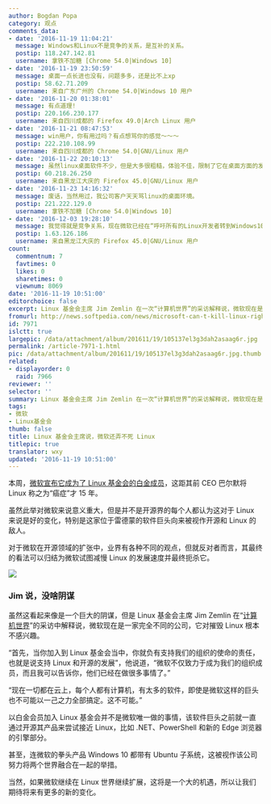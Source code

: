 ```yaml
---
author: Bogdan Popa
category: 观点
comments_data:
- date: '2016-11-19 11:04:21'
  message: Windows和Linux不是竞争的关系，是互补的关系。
  postip: 118.247.142.81
  username: 拿铁不加糖 [Chrome 54.0|Windows 10]
- date: '2016-11-19 23:50:59'
  message: 桌面一点长进也没有，问题多多，还是比不上xp
  postip: 58.62.71.209
  username: 来自广东广州的 Chrome 54.0|Windows 10 用户
- date: '2016-11-20 01:38:01'
  message: 有点道理!
  postip: 220.166.230.177
  username: 来自四川成都的 Firefox 49.0|Arch Linux 用户
- date: '2016-11-21 08:47:53'
  message: win用户，你有用过吗？有点想骂你的感觉～～～
  postip: 222.210.108.99
  username: 来自四川成都的 Chrome 54.0|GNU/Linux 用户
- date: '2016-11-22 20:10:13'
  message: 虽然linux桌面软件不少，但是大多很粗糙，体验不佳，限制了它在桌面方面的发展；当然精品也有，只是不多。
  postip: 60.218.26.250
  username: 来自黑龙江大庆的 Firefox 45.0|GNU/Linux 用户
- date: '2016-11-23 14:16:32'
  message: 废话，当然用过，我公司客户天天骂linux的桌面环境。
  postip: 221.222.129.0
  username: 拿铁不加糖 [Chrome 54.0|Windows 10]
- date: '2016-12-03 19:28:10'
  message: 我觉得就是竞争关系，现在微软已经在“呼吁所有的Linux开发者转到Windows10平台”了。这就说明微软想要慢慢吞掉Linux。因为Windows10中已经集成了Linux子系统，所以只要安装了Windows10，就不用安装Linux了（对一般的用户来说是一举两得），无论Linux以后发展的多出色，都会被微软吸收（它可以直接拿来集成到win10子系统中），而Linux却得不到多大好处，最后Windows10会越来越壮大，Linux会因为Windows10的排挤死掉很多发行版（包括Ubuntu）。
  postip: 1.63.126.186
  username: 来自黑龙江大庆的 Firefox 45.0|GNU/Linux 用户
count:
  commentnum: 7
  favtimes: 0
  likes: 0
  sharetimes: 0
  viewnum: 8069
date: '2016-11-19 10:51:00'
editorchoice: false
excerpt: Linux 基金会主席 Jim Zemlin 在一次“计算机世界”的采访解释说，微软现在是一家完全不同的公司，它对摧毁 Linux 根本不感兴趣。
fromurl: http://news.softpedia.com/news/microsoft-can-t-kill-linux-right-now-the-linux-foundation-director-says-510327.shtml
id: 7971
islctt: true
largepic: /data/attachment/album/201611/19/105137el3g3dah2asaag6r.jpg
permalink: /article-7971-1.html
pic: /data/attachment/album/201611/19/105137el3g3dah2asaag6r.jpg.thumb.jpg
related:
- displayorder: 0
  raid: 7966
reviewer: ''
selector: ''
summary: Linux 基金会主席 Jim Zemlin 在一次“计算机世界”的采访解释说，微软现在是一家完全不同的公司，它对摧毁 Linux 根本不感兴趣。
tags:
- 微软
- Linux基金会
thumb: false
title: Linux 基金会主席说，微软还弄不死 Linux
titlepic: true
translator: wxy
updated: '2016-11-19 10:51:00'
---
```


本周，[微软宣布它成为了 Linux 基金会的白金成员](/article-7966-1.html)，这距其前 CEO 巴尔默将 Linux 称之为“癌症”才 15 年。


虽然此举对微软来说意义重大，但是并不是开源界的每个人都认为这对于 Linux 来说是好的变化，特别是这家位于雷德蒙的软件巨头向来被视作开源和 Linux 的敌人。


对于微软在开源领域的扩张中，业界有各种不同的观点，但就反对者而言，其最终的看法可以归结为微软试图减慢 Linux 的发展速度并最终扼杀它。


![](/data/attachment/album/201611/19/105137el3g3dah2asaag6r.jpg)


### Jim 说，没啥阴谋


虽然这看起来像是一个巨大的阴谋，但是 Linux 基金会主席 Jim Zemlin 在“[计算机世界](http://www.computerworld.com/article/3142453/open-source-tools/microsoft-really-has-changed-linux-foundation-chief-says.html#tk.rss_all)”的采访中解释说，微软现在是一家完全不同的公司，它对摧毁 Linux 根本不感兴趣。


“首先，当你加入到 Linux 基金会当中，你就负有支持我们的组织的使命的责任，也就是说支持 Linux 和开源的发展”，他说道，“微软不仅致力于成为我们的组织成员，而且我可以告诉你，他们已经在做很多事情了。”


“现在一切都在云上，每个人都有计算机，有太多的软件，即使是微软这样的巨头也不可能以一己之力全部搞定。这不可能。”


以白金会员加入 Linux 基金会并不是微软唯一做的事情，该软件巨头之前就一直通过开源其产品来尝试接近 Linux，比如 .NET、PowerShell 和新的 Edge 浏览器的引擎部分。 


甚至，连微软的拳头产品 Windows 10 都带有 Ubuntu 子系统，这被视作该公司努力将两个世界融合在一起的举措。


当然，如果微软继续在 Linux 世界继续扩展，这将是一个大的机遇，所以让我们期待将来有更多的新的变化。